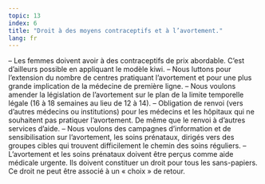 ```yaml
---
topic: 13
index: 6
title: "Droit à des moyens contraceptifs et à l’avortement."
lang: fr
---
```

– Les femmes doivent avoir à des contraceptifs de prix abordable. C’est
d’ailleurs possible en appliquant le modèle kiwi.
– Nous luttons pour l’extension du nombre de centres pratiquant l’avortement
et pour une plus grande implication de la médecine de première ligne.
– Nous voulons amender la législation de l’avortement sur le plan de la limite
temporelle légale (16 à 18 semaines au lieu de 12 à 14).
– Obligation de renvoi (vers d’autres médecins ou institutions) pour les
médecins et les hôpitaux qui ne souhaitent pas pratiquer l’avortement. De même
que le renvoi à d’autres services d’aide.
– Nous voulons des campagnes d’information et de sensibilisation sur
l’avortement, les soins prénataux, dirigés vers des groupes cibles qui
trouvent difficilement le chemin des soins réguliers.
– L’avortement et les soins prénataux doivent être perçus comme aide médicale
urgente. Ils doivent constituer un droit pour tous les sans-papiers. Ce droit
ne peut être associé à un « choix » de retour.
